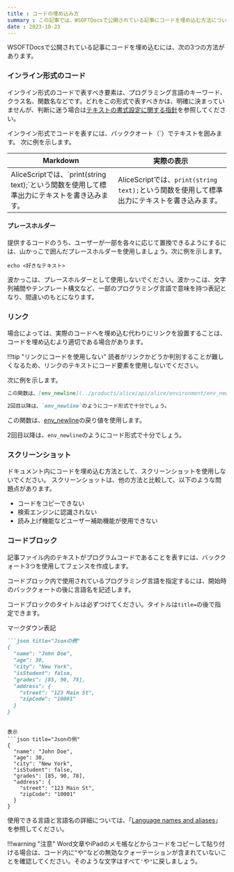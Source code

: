 ```yaml
---
title : コードの埋め込み方
summary : この記事では、WSOFTDocsで公開されている記事にコードを埋め込む方法について説明します
date : 2023-10-23
---
```


WSOFTDocsで公開されている記事にコードを埋め込むには、次の3つの方法があります。

### インライン形式のコード
インライン形式のコードで表すべき要素は、プログラミング言語のキーワード、クラス名、関数名などです。どれをこの形式で表すべきかは、明確に決まっていませんが、判断に迷う場合は[テキストの書式設定に関する指針](./text-formatting-guidelines.md)を参照してください。

インライン形式でコードを表すには、バッククオート（\`）でテキストを囲みます。
次に例を示します。

|Markdown|実際の表示|
|---|---|
|AliceScriptでは、\`print(string text);\`という関数を使用して標準出力にテキストを書き込みます。|AliceScriptでは、`print(string text);`という関数を使用して標準出力にテキストを書き込みます。|

#### プレースホルダー
提供するコードのうち、ユーザーが一部を各々に応じて置換できるようにするには、山かっこで囲んだプレースホルダーを使用しましょう。次に例を示します。

`echo <好きなテキスト>`

波かっこは、プレースホルダーとして使用しないでください。波かっこは、文字列補間やテンプレート構文など、一部のプログラミング言語で意味を持つ表記となり、間違いのもとになります。

### リンク
場合によっては、実際のコードへを埋め込む代わりにリンクを設置することは、コードを埋め込むより適切である場合があります。

!!!tip "リンクにコードを使用しない"
    読者がリンクかどうか判別することが難しくなるため、リンクのテキストにコード要素を使用しないでください。

次に例を示します。

```md title="Markdown"
この関数は、[env_newline](../products/alice/api/alice/environment/env_newline.md)の戻り値を使用します。

2回目以降は、`env_newline`のようにコード形式で十分でしょう。
```

この関数は、[env_newline](../products/alice/api/alice/environment/env_newline.md)の戻り値を使用します。

2回目以降は、`env_newline`のようにコード形式で十分でしょう。

### スクリーンショット
ドキュメント内にコードを埋め込む方法として、スクリーンショットを使用しないでください。
スクリーンショットは、他の方法と比較して、以下のような問題点があります。

- コードをコピーできない
- 検索エンジンに認識されない
- 読み上げ機能などユーザー補助機能が使用できない

### コードブロック
記事ファイル内のテキストがプログラムコードであることを表すには、バッククォート3つを使用してフェンスを作成します。

コードブロック内で使用されているプログラミング言語を指定するには、開始時のバッククォートの後に言語名を記述します。

コードブロックのタイトルは必ずつけてください。タイトルは`title=`の後で指定できます。

マークダウン表記
```md
```json title="Jsonの例"
{
  "name": "John Doe",
  "age": 30,
  "city": "New York",
  "isStudent": false,
  "grades": [85, 90, 78],
  "address": {
    "street": "123 Main St",
    "zipCode": "10001"
  }
}
```
```

表示
```json title="Jsonの例"
{
  "name": "John Doe",
  "age": 30,
  "city": "New York",
  "isStudent": false,
  "grades": [85, 90, 78],
  "address": {
    "street": "123 Main St",
    "zipCode": "10001"
  }
}
```

使用できる言語と言語名の詳細については、「[Language names and aliases](https://github.com/highlightjs/highlight.js/blob/main/SUPPORTED_LANGUAGES.md)」を参照してください。

!!!warning "注意"
    Word文章やiPadのメモ帳などからコードをコピーして貼り付ける場合は、コード内に`”`や`“`などの無効なクォーテーションが含まれていないことを確認してください。そのような文字はすべて`'`や`"`に戻しましょう。